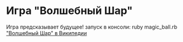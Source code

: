 Игра "Волшебный Шар"
====================
Игра предсказывает будущее!
запуск в консоли: ruby magic_ball.rb
["Волшебный Шар" в Википедии](https://ru.wikipedia.org/wiki/Magic_8_ball)
